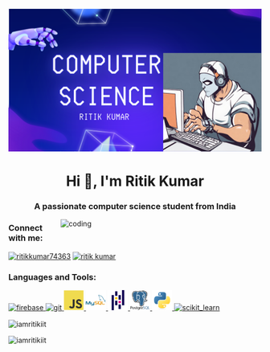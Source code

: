 ![logo](https://github.com/iamritikiit/iamritikiit/blob/main/Blue%20Futuristic%20Illustrative%20Artificial%20Intelligence%20Project%20Presentation.png)
<h1 align="center">Hi 👋, I'm Ritik Kumar</h1>
<h3 align="center">A passionate computer science student from India</h3>

<img align="right" width="400" alt="coding" src="https://64.media.tumblr.com/37aa3a0fc78a86820d1132976e6db281/56070aed5540446d-db/s500x750/5dad8e88b2a772230ec9f64746a0eade3d18e97b.gif">
<h3 align="left">Connect with me:</h3>
<p align="left">
<a href="https://twitter.com/ritikkumar74363" target="blank"><img align="center" src="https://raw.githubusercontent.com/rahuldkjain/github-profile-readme-generator/master/src/images/icons/Social/twitter.svg" alt="ritikkumar74363" height="30" width="40" /></a>
<a href="https://linkedin.com/in/ritik kumar" target="blank"><img align="center" src="https://raw.githubusercontent.com/rahuldkjain/github-profile-readme-generator/master/src/images/icons/Social/linked-in-alt.svg" alt="ritik kumar" height="30" width="40" /></a>
</p>

<h3 align="left">Languages and Tools:</h3>
<p align="left"> <a href="https://firebase.google.com/" target="_blank" rel="noreferrer"> <img src="https://www.vectorlogo.zone/logos/firebase/firebase-icon.svg" alt="firebase" width="40" height="40"/> </a> <a href="https://git-scm.com/" target="_blank" rel="noreferrer"> <img src="https://www.vectorlogo.zone/logos/git-scm/git-scm-icon.svg" alt="git" width="40" height="40"/> </a> <a href="https://developer.mozilla.org/en-US/docs/Web/JavaScript" target="_blank" rel="noreferrer"> <img src="https://raw.githubusercontent.com/devicons/devicon/master/icons/javascript/javascript-original.svg" alt="javascript" width="40" height="40"/> </a> <a href="https://www.mysql.com/" target="_blank" rel="noreferrer"> <img src="https://raw.githubusercontent.com/devicons/devicon/master/icons/mysql/mysql-original-wordmark.svg" alt="mysql" width="40" height="40"/> </a> <a href="https://pandas.pydata.org/" target="_blank" rel="noreferrer"> <img src="https://raw.githubusercontent.com/devicons/devicon/2ae2a900d2f041da66e950e4d48052658d850630/icons/pandas/pandas-original.svg" alt="pandas" width="40" height="40"/> </a> <a href="https://www.postgresql.org" target="_blank" rel="noreferrer"> <img src="https://raw.githubusercontent.com/devicons/devicon/master/icons/postgresql/postgresql-original-wordmark.svg" alt="postgresql" width="40" height="40"/> </a> <a href="https://www.python.org" target="_blank" rel="noreferrer"> <img src="https://raw.githubusercontent.com/devicons/devicon/master/icons/python/python-original.svg" alt="python" width="40" height="40"/> </a> <a href="https://scikit-learn.org/" target="_blank" rel="noreferrer"> <img src="https://upload.wikimedia.org/wikipedia/commons/0/05/Scikit_learn_logo_small.svg" alt="scikit_learn" width="40" height="40"/> </a> </p>

<p><img align="center" src="https://github-readme-stats.vercel.app/api/top-langs?username=iamritikiit&show_icons=true&locale=en&layout=compact" alt="iamritikiit" /></p>

<p><img align="center" src="https://github-readme-streak-stats.herokuapp.com/?user=iamritikiit&" alt="iamritikiit" /></p>
